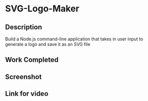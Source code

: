 # SVG-Logo-Maker

## Description

Build a Node.js command-line application that takes in user input to generate a logo and save it as an SVG file

## Work Completed

## Screenshot

## Link for video